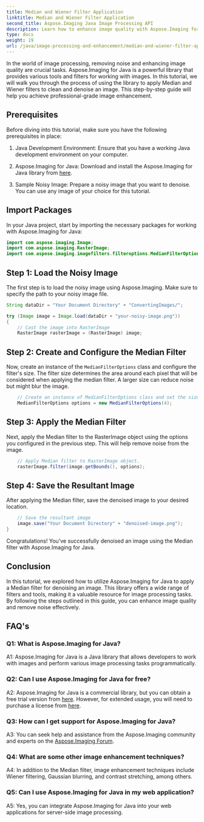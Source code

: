```yaml
---
title: Median and Wiener Filter Application
linktitle: Median and Wiener Filter Application
second_title: Aspose.Imaging Java Image Processing API
description: Learn how to enhance image quality with Aspose.Imaging for Java. This step-by-step tutorial covers Median and Wiener filter applications for image denoising.
type: docs
weight: 19
url: /java/image-processing-and-enhancement/median-and-wiener-filter-application.html/
---
```

In the world of image processing, removing noise and enhancing image quality are crucial tasks. Aspose.Imaging for Java is a powerful library that provides various tools and filters for working with images. In this tutorial, we will walk you through the process of using the library to apply Median and Wiener filters to clean and denoise an image. This step-by-step guide will help you achieve professional-grade image enhancement.

## Prerequisites

Before diving into this tutorial, make sure you have the following prerequisites in place:

1. Java Development Environment: Ensure that you have a working Java development environment on your computer.

2. Aspose.Imaging for Java: Download and install the Aspose.Imaging for Java library from [here](https://releases.aspose.com/imaging/java/).

3. Sample Noisy Image: Prepare a noisy image that you want to denoise. You can use any image of your choice for this tutorial.

## Import Packages

In your Java project, start by importing the necessary packages for working with Aspose.Imaging for Java:

```java
import com.aspose.imaging.Image;
import com.aspose.imaging.RasterImage;
import com.aspose.imaging.imagefilters.filteroptions.MedianFilterOptions;
```

## Step 1: Load the Noisy Image

The first step is to load the noisy image using Aspose.Imaging. Make sure to specify the path to your noisy image file.

```java
String dataDir = "Your Document Directory" + "ConvertingImages/";

try (Image image = Image.load(dataDir + "your-noisy-image.png"))
{
    // Cast the image into RasterImage
    RasterImage rasterImage = (RasterImage) image;
```

## Step 2: Create and Configure the Median Filter

Now, create an instance of the `MedianFilterOptions` class and configure the filter's size. The filter size determines the area around each pixel that will be considered when applying the median filter. A larger size can reduce noise but might blur the image.

```java
    // Create an instance of MedianFilterOptions class and set the size.
    MedianFilterOptions options = new MedianFilterOptions(4);
```

## Step 3: Apply the Median Filter

Next, apply the Median filter to the RasterImage object using the options you configured in the previous step. This will help remove noise from the image.

```java
    // Apply Median filter to RasterImage object.
    rasterImage.filter(image.getBounds(), options);
```

## Step 4: Save the Resultant Image

After applying the Median filter, save the denoised image to your desired location.

```java
    // Save the resultant image
    image.save("Your Document Directory" + "denoised-image.png");
}
```

Congratulations! You've successfully denoised an image using the Median filter with Aspose.Imaging for Java.

## Conclusion

In this tutorial, we explored how to utilize Aspose.Imaging for Java to apply a Median filter for denoising an image. This library offers a wide range of filters and tools, making it a valuable resource for image processing tasks. By following the steps outlined in this guide, you can enhance image quality and remove noise effectively.

## FAQ's

### Q1: What is Aspose.Imaging for Java?

A1: Aspose.Imaging for Java is a Java library that allows developers to work with images and perform various image processing tasks programmatically.

### Q2: Can I use Aspose.Imaging for Java for free?

A2: Aspose.Imaging for Java is a commercial library, but you can obtain a free trial version from [here](https://releases.aspose.com/). However, for extended usage, you will need to purchase a license from [here](https://purchase.aspose.com/buy).

### Q3: How can I get support for Aspose.Imaging for Java?

A3: You can seek help and assistance from the Aspose.Imaging community and experts on the [Aspose.Imaging Forum](https://forum.aspose.com/).

### Q4: What are some other image enhancement techniques?

A4: In addition to the Median filter, image enhancement techniques include Wiener filtering, Gaussian blurring, and contrast stretching, among others.

### Q5: Can I use Aspose.Imaging for Java in my web application?

A5: Yes, you can integrate Aspose.Imaging for Java into your web applications for server-side image processing.
